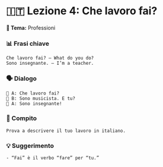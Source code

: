 # 🇮🇹 Lezione 4: Che lavoro fai?

**📘 Tema:** Professioni

### 📊 Frasi chiave
    Che lavoro fai? – What do you do?  
    Sono insegnante. – I’m a teacher.

### 🗣️ Dialogo
    👩 A: Che lavoro fai?  
    👨 B: Sono musicista. E tu?  
    👩 A: Sono insegnante!

### 🌟 Compito
    Prova a descrivere il tuo lavoro in italiano.

### 💡 Suggerimento
    - “Fai” è il verbo “fare” per “tu.”
